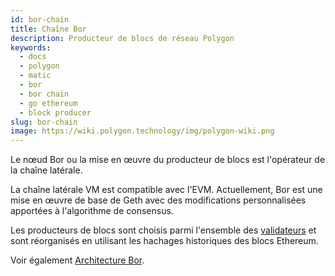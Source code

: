 ```yaml
---
id: bor-chain
title: Chaîne Bor
description: Producteur de blocs de réseau Polygon
keywords:
  - docs
  - polygon
  - matic
  - bor
  - bor chain
  - go ethereum
  - block producer
slug: bor-chain
image: https://wiki.polygon.technology/img/polygon-wiki.png
---
```


Le nœud Bor ou la mise en œuvre du producteur de blocs est l'opérateur de la chaîne latérale.

La chaîne latérale VM est compatible avec l'EVM. Actuellement, Bor est une mise en œuvre de base de Geth avec des modifications personnalisées apportées à l'algorithme de consensus.

Les producteurs de blocs sont choisis parmi l'ensemble des [validateurs](/docs/maintain/glossary.md#validator) et sont réorganisés en utilisant les hachages historiques des blocs Ethereum.

Voir également [Architecture Bor](/docs/pos/bor/overview).
